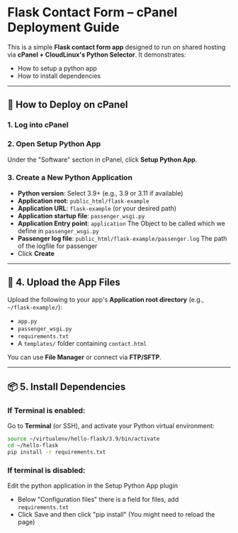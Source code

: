 # Flask Contact Form – cPanel Deployment Guide

This is a simple **Flask contact form app** designed to run on shared hosting via **cPanel + CloudLinux's Python Selector**. It demonstrates:


- How to setup a python app
- How to install dependencies

---

## 🚀 How to Deploy on cPanel

### 1. Log into cPanel

### 2. Open **Setup Python App**
Under the "Software" section in cPanel, click **Setup Python App**.

### 3. Create a New Python Application
- **Python version**: Select 3.9+ (e.g., 3.9 or 3.11 if available)
- **Application root**: `public_html/flask-example`
- **Application URL**: `flask-example` (or your desired path)
- **Application startup file**: `passenger_wsgi.py`
- **Application Entry point**: `application` The Object to be called which we define in `passenger_wsgi.py`
- **Passenger log file**: `public_html/flask-example/passenger.log` The path of the logfile for passenger
- Click **Create**

---

## 📁 4. Upload the App Files

Upload the following to your app's **Application root directory** (e.g., `~/flask-example/`):

- `app.py`
- `passenger_wsgi.py`
- `requirements.txt`
- A `templates/` folder containing `contact.html`

You can use **File Manager** or connect via **FTP/SFTP**.

---

## 📦 5. Install Dependencies

### If Terminal is enabled:

Go to **Terminal** (or SSH), and activate your Python virtual environment:

```bash
source ~/virtualenv/hello-flask/3.9/bin/activate
cd ~/hello-flask
pip install -r requirements.txt
```


### If terminal is disabled:

Edit the python application in the Setup Python App plugin

- Below "Configuration files" there is a field for files, add `requirements.txt`
- Click Save and then click "pip install" (You might need to reload the page)